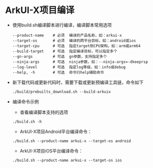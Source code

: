 # ArkUI-X项目编译

- 使用build.sh编译脚本进行编译，编译脚本常用选项

  ```shell
  --product-name    # 必须  编译的产品名称，如：arkui-x
  --target-os       # 必须  编译的跨平台目标，如：android或ios
  --target-cpu      # 可选  指定target侧CPU架构，如：arm或arm64
  --build-target    # 可选  指定编译目标，可以指定多个
  --gn-args         # 可选  gn参数，支持指定多个
  --ninja-args      # 可选  ninja参数，如：--ninja-args=-dkeeprsp
  --log-level       # 可选  指定log等级，如：info或debug
  --help, -h        # 可选  命令行help辅助命令
  ```

- 新下载代码或更新代码时，需要下载或更新预编译工具链，命令如下
  ```
  ./build/prebuilts_download.sh --build-arkuix
  ```
- 编译命令示例
  - 查看编译脚本支持的选项
  ```
  ./build.sh -h
  ```

  - ArkUI-X项目Android平台编译命令：

  ```shell
  ./build.sh --product-name arkui-x --target-os android
  ```

  - ArkUI-X项目iOS平台编译命令：

  ```shell
  ./build.sh --product-name arkui-x --target-os ios
  ```